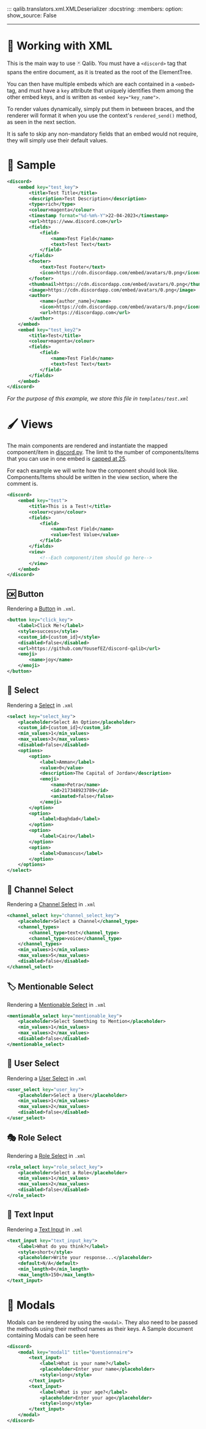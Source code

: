 ::: qalib.translators.xml.XMLDeserializer
    :docstring:
    :members:
    option:
        show_source: False

---

# :toolbox: Working with XML

This is the main way to use 🃏 Qalib. You must have a ``<discord>`` tag that spans the entire document, as it is treated as the root of the ElementTree.

You can then have multiple embeds which are each contained in a ``<embed>`` tag, and must have a ``key`` attribute that uniquely identifies them among the other embed keys, and is written as ``<embed key="key_name">``. 

To render values dynamically, simply put them in between braces, and the renderer will format it when you use the context's ``rendered_send()`` method, as seen in the next section. 

It is safe to skip any non-mandatory fields that an embed would not require, they will simply use their default values.

# 🧩 Sample
```xml
<discord>
    <embed key="test_key">
        <title>Test Title</title>
        <description>Test Description</description>
        <type>rich</type>
        <colour>magenta</colour>
        <timestamp format="%d-%m%-Y">22-04-2023</timestamp>
        <url>https://www.discord.com</url>
        <fields>
            <field>
                <name>Test Field</name>
                <text>Test Text</text>
            </field>
        </fields>
        <footer>
            <text>Test Footer</text>
            <icon>https://cdn.discordapp.com/embed/avatars/0.png</icon>
        </footer>
        <thumbnail>https://cdn.discordapp.com/embed/avatars/0.png</thumbnail>
        <image>https://cdn.discordapp.com/embed/avatars/0.png</image>
        <author>
            <name>{author_name}</name>
            <icon>https://cdn.discordapp.com/embed/avatars/0.png</icon>
            <url>https://discordapp.com</url>
        </author>
    </embed>
    <embed key="test_key2">
        <title>Test</title>
        <colour>magenta</colour>
        <fields>
            <field>
                <name>Test Field</name>
                <text>Test Text</text>
            </field>
        </fields>
    </embed>
</discord>
```
_For the purpose of this example, we store this file in ``templates/test.xml``_

# 🖌️ Views

The main components are rendered and instantiate the mapped component/item in [discord.py](https://discordpy.readthedocs.io/en/stable/interactions/api.html?highlight=component#item). The limit to the number of components/items that you can use in one embed is [capped at 25](https://discordpy.readthedocs.io/en/stable/interactions/api.html#discord.ui.View.add_item).


For each example we will write how the component should look like. Components/Items should be written in the view section, where the comment is.
```xml
<discord>
    <embed key="test">
        <title>This is a Test!</title>
        <colour>cyan</colour>
        <fields>
            <field>
                <name>Test Field</name>
                <value>Test Value</value>
            </field>
        </fields>
        <view>
            <!--Each component/item should go here-->
        </view>
    </embed>
</discord>
```

## 🆗 Button
Rendering a [Button](https://discordpy.readthedocs.io/en/stable/interactions/api.html?highlight=component#discord.ui.Button) in ``.xml``.

```xml
<button key="click_key">
    <label>Click Me!</label>
    <style>success</style>
    <custom_id>{custom_id}</style>
    <disabled>false</disabled>
    <url>https://github.com/YousefEZ/discord-qalib</url>
    <emoji>
        <name>joy</name>
    </emoji>
</button>
```

## 🏴 Select
Rendering a [Select](https://discordpy.readthedocs.io/en/stable/interactions/api.html?highlight=component#discord.ui.Select) in ``.xml``
```xml
<select key="select_key">
    <placeholder>Select An Option</placeholder>
    <custom_id>{custom_id}</custom_id>
    <min_values>1</min_values>
    <max_values>3</max_values>
    <disabled>false</disabled>
    <options>
        <option>
            <label>Amman</label>
            <value>0</value>
            <description>The Capital of Jordan</description>
            <emoji>
                <name>Petra</name>
                <id>217348923789</id>
                <animated>false</false>
            </emoji>
        </option>
        <option>
            <label>Baghdad</label>
        </option>
        <option>
            <label>Cairo</label>
        </option>
        <option>
            <label>Damascus</label>
        </option>
    </options>
</select>
```

## 📣 Channel Select
Rendering a [Channel Select](https://discordpy.readthedocs.io/en/stable/interactions/api.html?highlight=component#channelselect) in ``.xml``
```xml
<channel_select key="channel_select_key">
    <placeholder>Select a Channel</channel_type>
    <channel_types>
        <channel_type>text</channel_type>
        <channel_type>voice</channel_type>
    </channel_types>
    <min_values>1</min_values>
    <max_values>5</max_values>
    <disabled>false</disabled>
</channel_select>
```

## 🏷️ Mentionable Select
Rendering a [Mentionable Select](https://discordpy.readthedocs.io/en/stable/interactions/api.html?highlight=component#mentionableselect) in ``.xml``
```xml
<mentionable_select key="mentionable_key">
    <placeholder>Select Something to Mention</placeholder>
    <min_values>1</min_values>
    <max_values>2</max_values>
    <disabled>false</disabled>
</mentionable_select>
```

## 🥷 User Select
Rendering a [User Select](https://discordpy.readthedocs.io/en/stable/interactions/api.html?highlight=component#userselect) in ``.xml``

```xml
<user_select key="user_key">
    <placeholder>Select a User</placeholder>
    <min_values>1</min_values>
    <max_values>2</max_values>
    <disabled>false</disabled>
</user_select>
```

## 🎭 Role Select
Rendering a [Role Select](https://discordpy.readthedocs.io/en/stable/interactions/api.html?highlight=component#roleselect) in ``.xml``

```xml
<role_select key="role_select_key">
    <placeholder>Select a Role</placeholder>
    <min_values>1</min_values>
    <max_values>2</max_values>
    <disabled>false</disabled>
</role_select>
```

## 💬 Text Input
Rendering a [Text Input](https://discordpy.readthedocs.io/en/stable/interactions/api.html?highlight=component#discord.ui.TextInput) in ``.xml``

```xml
<text_input key="text_input_key">
    <label>What do you think?</label>
    <style>short</style>
    <placeholder>Write your response...</placeholder>
    <default>N/A</default>
    <min_length>0</min_length>
    <max_length>150</max_length>
</text_input>
```

# 📝 Modals

Modals can be rendered by using the ``<modal>``. They also need to be passed the methods using their method names as their keys. A Sample document containing Modals can be seen here

```xml
<discord>
    <modal key="modal1" title="Questionnaire">
        <text_input>
            <label>What is your name?</label>
            <placeholder>Enter your name</placeholder>
            <style>long</style>
        </text_input>
        <text_input>
            <label>What is your age?</label>
            <placeholder>Enter your age</placeholder>
            <style>long</style>
        </text_input>
    </modal>
</discord>
```